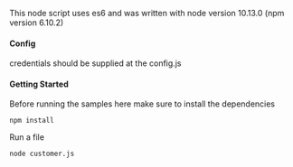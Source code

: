 This node script uses es6 and was written with node version 10.13.0 (npm version 6.10.2)

#### Config
credentials should be supplied at the config.js

#### Getting Started
Before running the samples here make sure to install the dependencies
````
npm install
````

Run a file
````
node customer.js
````
